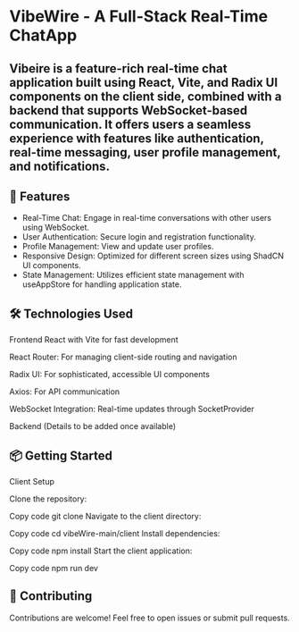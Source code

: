 # VibeWire - A Full-Stack Real-Time ChatApp

## Vibeire is a feature-rich real-time chat application built using React, Vite, and Radix UI components on the client side, combined with a backend that supports WebSocket-based communication. It offers users a seamless experience with features like authentication, real-time messaging, user profile management, and notifications.

## 🚀 Features
* Real-Time Chat: Engage in real-time conversations with other users using WebSocket.
* User Authentication: Secure login and registration functionality.
* Profile Management: View and update user profiles.
* Responsive Design: Optimized for different screen sizes using ShadCN UI components.
* State Management: Utilizes efficient state management with useAppStore for handling application state.

## 🛠️ Technologies Used


Frontend
React with Vite for fast development

React Router: For managing client-side routing and navigation

Radix UI: For sophisticated, accessible UI components

Axios: For API communication

WebSocket Integration: Real-time updates through SocketProvider

Backend (Details to be added once available)


## 📦 **Getting Started**

Client Setup

Clone the repository:

Copy code
git clone <repo-url>
Navigate to the client directory:

Copy code
cd vibeWire-main/client
Install dependencies:

Copy code
npm install
Start the client application:

Copy code
npm run dev

## 🤝 **Contributing**
Contributions are welcome! Feel free to open issues or submit pull requests.
